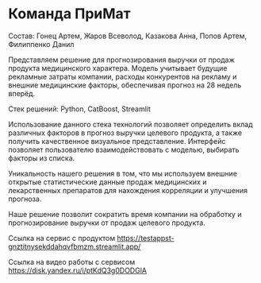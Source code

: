 # Команда ПриМат

Состав:
Гонец Артем,
Жаров Всеволод,
Казакова Анна,
Попов Артем,
Филиппенко Данил


Представляем решение для прогнозирования выручки от продаж продукта медицинского характера. Модель учитывает будущие рекламные затраты компании, расходы конкурентов на рекламу и внешние медицинские факторы, обеспечивая прогноз на 28 недель вперёд. 


Стек решений: Python, CatBoost, Streamlit


Использование данного стека технологий позволяет определить вклад различных факторов в прогноз выручки целевого продукта, а также получить качественное визуальное представление. Интерфейс позволяет пользователю взаимодействовать с моделью, выбирать факторы из списка.


Уникальность нашего решения в том, что мы используем внешние открытые статистические данные продаж медицинских и лекарственных препаратов для нахождения корреляции и улучшения прогноза.


Наше решение позволит сократить время компании на обработку и прогнозирование выручки от продаж целевого продукта.



Ссылка на сервис с продуктом https://testappst-gnztitnysekddahqvfbmzm.streamlit.app/


Ссылка на видео работы с сервисом https://disk.yandex.ru/i/ptKdQ3g0DODGlA
